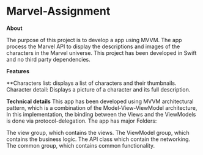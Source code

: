 # Marvel-Assignment

**About**

The purpose of this project is to develop a app using MVVM. The app process the Marvel API to display the descriptions and images of the characters in the Marvel universe. This project has been developed in Swift and no third party dependencies.

**Features**

**Characters list: displays a list of characters and their thumbnails.
Character detail: Displays a picture of a character and its full description.

**Technical details**
This app has been developed using MVVM architectural pattern, which is a combination of the Model-View-ViewModel architecture, In this implementation, the binding between the Views and the ViewModels is done via protocol-delegation. The app has major Folders:

The view group, which contains the views. The ViewModel group, which contains the business logic. The API class which contain the networking. The common group, which contains common functionality. 
